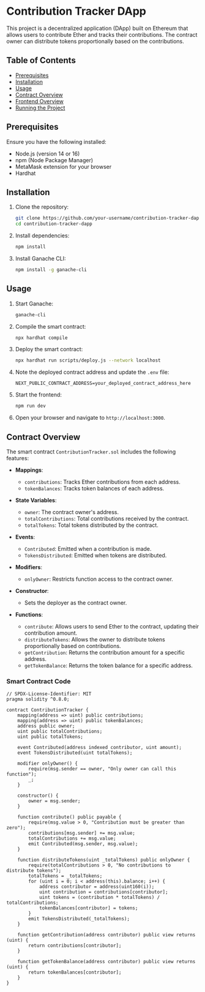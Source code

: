 # Contribution Tracker DApp

This project is a decentralized application (DApp) built on Ethereum that allows users to contribute Ether and tracks their contributions. The contract owner can distribute tokens proportionally based on the contributions.

## Table of Contents

- [Prerequisites](#prerequisites)
- [Installation](#installation)
- [Usage](#usage)
- [Contract Overview](#contract-overview)
- [Frontend Overview](#frontend-overview)
- [Running the Project](#running-the-project)

## Prerequisites

Ensure you have the following installed:

- Node.js (version 14 or 16)
- npm (Node Package Manager)
- MetaMask extension for your browser
- Hardhat

## Installation

1. Clone the repository:
    ```bash
    git clone https://github.com/your-username/contribution-tracker-dapp.git
    cd contribution-tracker-dapp
    ```

2. Install dependencies:
    ```bash
    npm install
    ```

3. Install Ganache CLI:
    ```bash
    npm install -g ganache-cli
    ```

## Usage

1. Start Ganache:
    ```bash
    ganache-cli
    ```

2. Compile the smart contract:
    ```bash
    npx hardhat compile
    ```

3. Deploy the smart contract:
    ```bash
    npx hardhat run scripts/deploy.js --network localhost
    ```

4. Note the deployed contract address and update the `.env` file:
    ```plaintext
    NEXT_PUBLIC_CONTRACT_ADDRESS=your_deployed_contract_address_here
    ```

5. Start the frontend:
    ```bash
    npm run dev
    ```

6. Open your browser and navigate to `http://localhost:3000`.

## Contract Overview

The smart contract `ContributionTracker.sol` includes the following features:

- **Mappings**:
  - `contributions`: Tracks Ether contributions from each address.
  - `tokenBalances`: Tracks token balances of each address.

- **State Variables**:
  - `owner`: The contract owner's address.
  - `totalContributions`: Total contributions received by the contract.
  - `totalTokens`: Total tokens distributed by the contract.

- **Events**:
  - `Contributed`: Emitted when a contribution is made.
  - `TokensDistributed`: Emitted when tokens are distributed.

- **Modifiers**:
  - `onlyOwner`: Restricts function access to the contract owner.

- **Constructor**:
  - Sets the deployer as the contract owner.

- **Functions**:
  - `contribute`: Allows users to send Ether to the contract, updating their contribution amount.
  - `distributeTokens`: Allows the owner to distribute tokens proportionally based on contributions.
  - `getContribution`: Returns the contribution amount for a specific address.
  - `getTokenBalance`: Returns the token balance for a specific address.

### Smart Contract Code

```solidity
// SPDX-License-Identifier: MIT
pragma solidity ^0.8.0;

contract ContributionTracker {
    mapping(address => uint) public contributions;
    mapping(address => uint) public tokenBalances;
    address public owner;
    uint public totalContributions;
    uint public totalTokens;

    event Contributed(address indexed contributor, uint amount);
    event TokensDistributed(uint totalTokens);

    modifier onlyOwner() {
        require(msg.sender == owner, "Only owner can call this function");
        _;
    }

    constructor() {
        owner = msg.sender;
    }

    function contribute() public payable {
        require(msg.value > 0, "Contribution must be greater than zero");
        contributions[msg.sender] += msg.value;
        totalContributions += msg.value;
        emit Contributed(msg.sender, msg.value);
    }

    function distributeTokens(uint _totalTokens) public onlyOwner {
        require(totalContributions > 0, "No contributions to distribute tokens");
        totalTokens = _totalTokens;
        for (uint i = 0; i < address(this).balance; i++) {
            address contributor = address(uint160(i));
            uint contribution = contributions[contributor];
            uint tokens = (contribution * totalTokens) / totalContributions;
            tokenBalances[contributor] = tokens;
        }
        emit TokensDistributed(_totalTokens);
    }

    function getContribution(address contributor) public view returns (uint) {
        return contributions[contributor];
    }

    function getTokenBalance(address contributor) public view returns (uint) {
        return tokenBalances[contributor];
    }
}
